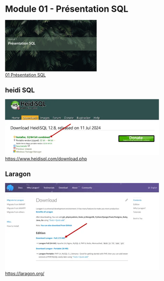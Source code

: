 # Module 01 - Présentation SQL
<a href="../00 Les fichiers PDF - Supports de cours/01 Présentation SQL.pdf">
  <img src="../img/01/m1.png" width="300">
</a>  
<br>
<a href="../00 Les fichiers PDF - Supports de cours/01 Présentation SQL.pdf">
01 Présentation SQL
</a>  




## heidi SQL
<a href="https://www.heidisql.com/download.php">
  <img src="../img/01/heidi.webp" width="600">
  </a>
 <a href="https://www.heidisql.com/download.php">https://www.heidisql.com/download.php</a>

## Laragon
<a href="https://laragon.org/">
  <img src="../img/01/laragon.webp" width="600">
  </a>
 <a href="https://laragon.org/">https://laragon.org/</a>